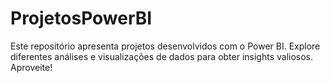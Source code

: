 # ProjetosPowerBI
Este repositório apresenta projetos desenvolvidos com o Power BI. Explore diferentes análises e visualizações de dados para obter insights valiosos. Aproveite!
